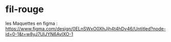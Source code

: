 # fil-rouge
les Maquettes en figma : https://www.figma.com/design/0ELnSWxO0XhJjh4t4hDv46/Untitled?node-id=0-1&t=w8yJ7UIJYN6AvlXO-1